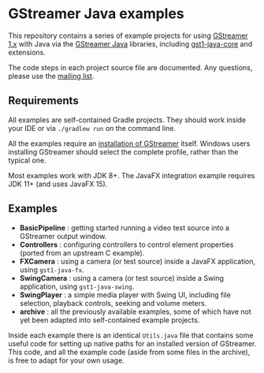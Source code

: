GStreamer Java examples
=======================

This repository contains a series of example projects for using
[GStreamer 1.x][gstreamer] with Java via the [GStreamer Java][gstreamer-java]
libraries, including [gst1-java-core][gst1-core] and extensions.

The code steps in each project source file are documented. Any questions, please
use the [mailing list][gstreamer-java-group].

## Requirements

All examples are self-contained Gradle projects. They should work inside your IDE
or via `./gradlew run` on the command line.

All the examples require an [installation of GStreamer][gstreamer-download] itself.
Windows users installing GStreamer should select the complete profile, rather than
the typical one.

Most examples work with JDK 8+. The JavaFX integration example requires JDK 11+
(and uses JavaFX 15).

## Examples

- **BasicPipeline** : getting started running a video test source into a GStreamer
output window.
- **Controllers** : configuring controllers to control element properties (ported
from an upstream C example).
- **FXCamera** : using a camera (or test source) inside a JavaFX application,
using `gst1-java-fx`.
- **SwingCamera** : using a camera (or test source) inside a Swing application,
using `gst1-java-swing`.
- **SwingPlayer** : a simple media player with Swing UI, including file selection,
playback controls, seeking and volume meters.
- **archive** : all the previously available examples, some of which have not yet
been adapted into self-contained example projects.

Inside each example there is an identical `Utils.java` file that contains some
useful code for setting up native paths for an installed version of GStreamer.
This code, and all the example code (aside from some files in the archive), is
free to adapt for your own usage.

[gstreamer]: https://gstreamer.freedesktop.org/
[gstreamer-download]: https://gstreamer.freedesktop.org/download/
[gstreamer-java]: https://github.com/gstreamer-java
[gstreamer-java-group]: https://groups.google.com/forum/#!forum/gstreamer-java
[gst1-core]: https://github.com/gstreamer-java/gst1-java-core